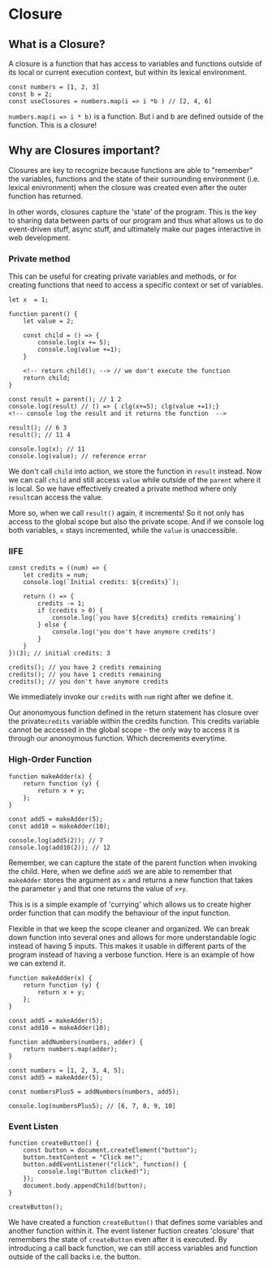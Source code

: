 # Closure

## What is a Closure?

A closure is a function that has access to variables and functions outside of its local or current execution context, but within its lexical environment.

    const numbers = [1, 2, 3]
    const b = 2;
    const useClosures = numbers.map(i => i *b ) // [2, 4, 6]

`numbers.map(i => i * b)` is a function. But i and b are defined outside of the function. This is a closure!

## Why are Closures important?

Closures are key to recognize because functions are able to "remember" the variables, functions and the state of their surrounding environment (i.e. lexical enivronment) when the closure was created even after the outer function has returned.

In other words, closures capture the 'state' of the program. This is the key to sharing data between parts of our program and thus what allows us to do event-driven stuff, async stuff, and ultimately make our pages interactive in web development.

### Private method

This can be useful for creating private variables and methods, or for creating functions that need to access a specific context or set of variables.

    let x  = 1;

    function parent() {
        let value = 2;

        const child = () => {
            console.log(x += 5);
            console.log(value +=1);
        }

        <!-- return child(); --> // we don't execute the function
        return child;
    }

    const result = parent(); // 1 2
    console.log(result) // () => { clg(x+=5); clg(value +=1);}
    <!-- console log the result and it returns the function  -->

    result(); // 6 3
    result(); // 11 4

    console.log(x); // 11
    console.log(value); // reference error

We don't call `child` into action, we store the function in `result` instead. Now we can call `child` and still access `value` while outside of the `parent` where it is local. So we have effectively created a private method where only `result`can access the value.

More so, when we call `result()` again, it increments! So it not only has access to the global scope but also the private scope. And if we console log both variables, `x` stays incremented, while the `value` is unaccessible.

### IIFE

    const credits = ((num) => {
        let credits = num;
        console.log(`Initial credits: ${credits}`);

        return () => {
            credits -= 1;
            if (credits > 0) {
                console.log(`you have ${credits} credits remaining`)
            } else {
                console.log('you don't have anymore credits')
            }
        }
    })(3); // initial credits: 3

    credits(); // you have 2 credits remaining
    credits(); // you have 1 credits remaining
    credits(); // you don't have anymore credits

We immediately invoke our `credits` with `num` right after we define it.

Our anonomyous function defined in the return statement has closure over the private`credits` variable within the credits function. This credits variable cannot be accessed in the global scope - the only way to access it is through our anonoymous function. Which decrements everytime.

### High-Order Function

    function makeAdder(x) {
        return function (y) {
            return x + y;
        };
    }

    const add5 = makeAdder(5);
    const add10 = makeAdder(10);

    console.log(add5(2)); // 7
    console.log(add10(2)); // 12

Remember, we can capture the state of the parent function when invoking the child. Here, when we define `add5` we are able to remember that `makeAdder` stores the argument as `x` and returns a new function that takes the parameter `y` and that one returns the value of `x+y`.

This is is a simple example of 'currying' which allows us to create higher order function that can modify the behaviour of the input function.

Flexible in that we keep the scope cleaner and organized. We can break down function into several ones and allows for more understandable logic instead of having 5 inputs. This makes it usable in different parts of the program instead of having a verbose function. Here is an example of how we can extend it.

    function makeAdder(x) {
        return function (y) {
            return x + y;
        };
    }

    const add5 = makeAdder(5);
    const add10 = makeAdder(10);

    function addNumbers(numbers, adder) {
        return numbers.map(adder);
    }

    const numbers = [1, 2, 3, 4, 5];
    const add5 = makeAdder(5);

    const numbersPlus5 = addNumbers(numbers, add5);

    console.log(numbersPlus5); // [6, 7, 8, 9, 10]

### Event Listen

    function createButton() {
        const button = document.createElement("button");
        button.textContent = "Click me!";
        button.addEventListener("click", function() {
            console.log("Button clicked!");
        });
        document.body.appendChild(button);
    }

    createButton();

We have created a function `createButton()` that defines some variables and another function within it. The event listener fuction creates 'closure' that remembers the state of `createButton` even after it is executed. By introducing a call back function, we can still access variables and function outside of the call backs i.e. the button.
